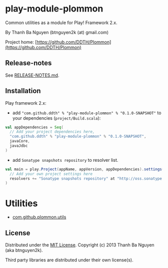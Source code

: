 play-module-plommon
===================

Common utilities as a module for Play! Framework 2.x.

By Thanh Ba Nguyen (btnguyen2k (at) gmail.com)

Project home:
[https://github.com/DDTH/Plommon](https://github.com/DDTH/Plommon)

Release-notes
-------------

See [RELEASE-NOTES.md](RELEASE-NOTES.md).

Installation
------------

Play framework 2.x:

* add `"com.github.ddth" % "play-module-plommon" % "0.1.0-SNAPSHOT"` to your dependencies (`project/Build.scala`):

```scala
val appDependencies = Seq(
  // Add your project dependencies here,
  "com.github.ddth" % "play-module-plommon" % "0.1.0-SNAPSHOT",
  javaCore,
  javaJdbc
)
```

* add `Sonatype snapshots repository` to resolver list.

```scala
val main = play.Project(appName, appVersion, appDependencies).settings(
  // Add your own project settings here
  resolvers += "Sonatype snapshots repository" at "http://oss.sonatype.org/content/repositories/snapshots/"
)
```

Utilities
=========

* [com.github.plommon.utils](module/com/github/ddth/plommon/utils/README.md)

License
-------

Distributed under the [MIT License](http://opensource.org/licenses/mit-license.php). Copyright (c) 2013 Thanh Ba Nguyen (aka btnguyen2k).

Third party libraries are distributed under their own license(s).

